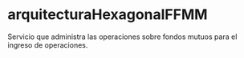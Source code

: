 # arquitecturaHexagonalFFMM
Servicio que administra las operaciones sobre fondos mutuos para el ingreso de operaciones.
